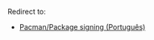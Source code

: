 Redirect to:

*   [Pacman/Package signing (Português)](/index.php/Pacman/Package_signing_(Portugu%C3%AAs) "Pacman/Package signing (Português)")